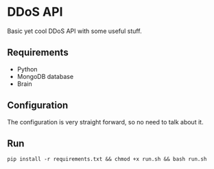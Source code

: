 # DDoS API
Basic yet cool DDoS API with some useful stuff.

## Requirements
- Python
- MongoDB database
- Brain

## Configuration
The configuration is very straight forward, so no need to talk about it.

## Run
```
pip install -r requirements.txt && chmod +x run.sh && bash run.sh
```
